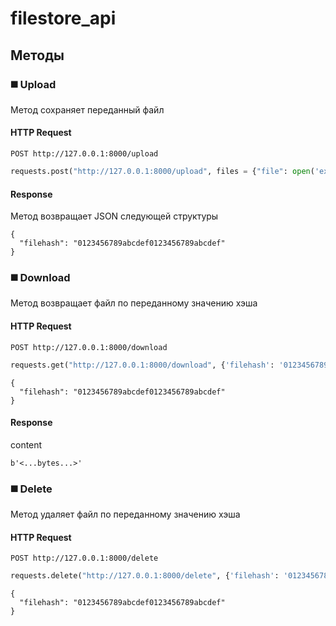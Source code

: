 # filestore_api  

## Методы
### :black_medium_square: Upload
Метод сохраняет переданный файл

#### HTTP Request
```
POST http://127.0.0.1:8000/upload
```
``` python
requests.post("http://127.0.0.1:8000/upload", files = {"file": open('exemple.txt', 'rb')})
```


#### Response
Метод возвращает JSON следующей структуры
```
{
  "filehash": "0123456789abcdef0123456789abcdef"
}

```

### :black_medium_square: Download
Метод возвращает файл по переданному значению хэша

#### HTTP Request
```
POST http://127.0.0.1:8000/download
```
``` python
requests.get("http://127.0.0.1:8000/download", {'filehash': '0123456789abcdef0123456789abcdef' })
```

```
{
  "filehash": "0123456789abcdef0123456789abcdef"
}
```

#### Response
content
```
b'<...bytes...>'

```
### :black_medium_square: Delete
Метод удаляет файл по переданному значению хэша

#### HTTP Request
```
POST http://127.0.0.1:8000/delete
```
``` python
requests.delete("http://127.0.0.1:8000/delete", {'filehash': '0123456789abcdef0123456789abcdef' })
```

```
{
  "filehash": "0123456789abcdef0123456789abcdef"
}
```

